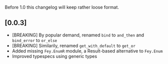 Before 1.0 this changelog will keep rather loose format.

## [0.0.3]
* [BREAKING] By popular demand, renamed `bind` to `and_then` and `bind_error` to `or_else`
* [BREAKING] Similarily, renamed `get_with_default` to `get_or`
* Added missing `Fey.EnumR` module, a Result-based alternative to `Fey.Enum`
* Improved typespecs using generic types
